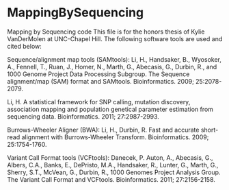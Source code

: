 # MappingBySequencing
Mapping by Sequencing code
This file is for the honors thesis of Kylie VanDerMolen at UNC-Chapel Hill. The following software tools are used and cited below:

Sequence/alignment map tools (SAMtools): 
Li, H., Handsaker, B., Wyosoker, A., Fennell, T., Ruan, J., Homer, N., Marth, G., Abecasis, G., Durbin, R., and 1000 Genome Project Data Processing Subgroup. The Sequence alignment/map (SAM) format and SAMtools. Bioinformatics. 2009; 25:2078-2079.

Li, H. A statistical framework for SNP calling, mutation discovery, association mapping and population genetical parameter estimation from sequencing data. Bioinformatics. 2011; 27:2987-2993.

Burrows-Wheeler Aligner (BWA):
Li, H., Durbin, R. Fast and accurate short-read alignment with Burrows-Wheeler Transform. Bioinformatics. 2009; 25:1754-1760.

Variant Call Format tools (VCFtools):
Danecek, P. Auton, A., Abecasis, G., Albers, C.A., Banks, E., DePristo, M.A., Handsaker, R., Lunter, G., Marth, G., Sherry, S.T., McVean, G., Durbin, R., 1000 Genomes Project Analysis Group. The Variant Call Format and VCFtools. Bioinformatics. 2011; 27:2156-2158. 

